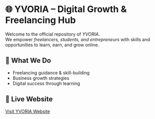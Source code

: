 # 🌐 YVORIA – Digital Growth & Freelancing Hub

Welcome to the official repository of *YVORIA*.  
We empower *freelancers, students, and entrepreneurs* with skills and opportunities to learn, earn, and grow online.  

## 🚀 What We Do
- Freelancing guidance & skill-building  
- Business growth strategies  
- Digital success through learning  

## 🔗 Live Website
[Visit YVORIA Website](https://YVORIA.github.io/yvoria-digital-hub/)
